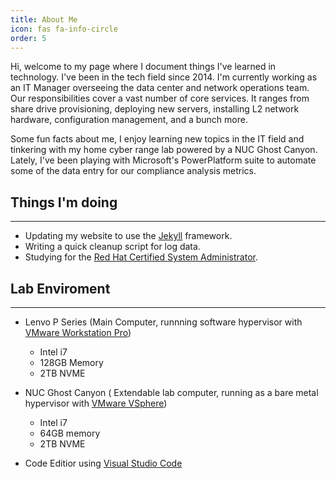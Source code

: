 ```yaml
---
title: About Me
icon: fas fa-info-circle
order: 5
---
```


Hi, welcome to my page where I document things I've learned in technology. I've been in the tech field since 2014. I'm currently working as an IT Manager overseeing the data center and network operations team. Our responsibilities cover a vast number of core services. It ranges from share drive provisioning, deploying new servers, installing L2 network hardware, configuration management, and a bunch more.

Some fun facts about me, I enjoy learning new topics in the IT field and tinkering with my home cyber range lab powered by a NUC Ghost Canyon. Lately, I've been playing with Microsoft's PowerPlatform suite to automate some of the data entry for our compliance analysis metrics. 


## Things I'm doing
---
- Updating my website to use the [Jekyll](https://jekyllrb.com/) framework.
- Writing a quick cleanup script for log data.
- Studying for the [Red Hat Certified System Administrator](https://www.redhat.com/en/services/certification/rhcsa).

## Lab Enviroment
---
- Lenvo P Series (Main Computer, runnning software hypervisor with [VMware Workstation Pro](https://www.vmware.com/products/workstation-pro.html))
    - Intel i7
    - 128GB Memory
    - 2TB NVME
- NUC Ghost Canyon ( Extendable lab computer, running as a bare metal hypervisor with [VMware VSphere](https://www.vmware.com/products/vsphere.html))
    - Intel i7
    - 64GB memory
    - 2TB NVME

- Code Editior using [Visual Studio Code](https://code.visualstudio.com/)
